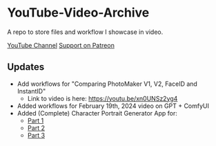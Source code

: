 # YouTube-Video-Archive
A repo to store files and workflow I showcase in video.

[YouTube Channel](https://www.youtube.com/@CodeCraftersCorner)
[Support on Patreon](https://www.patreon.com/codecrafterscorner)

## Updates
 - Add workflows for "Comparing PhotoMaker V1, V2, FaceID and InstantID"
   - Link to video is here: https://youtu.be/xn0UNSz2yg4
 - Added workflows for February 19th, 2024 video on GPT + ComfyUI
 - Added (Complete) Character Portrait Generator App for:
    - [Part 1](https://youtu.be/kmZqoLJ2Dhk)
    - [Part 2](https://youtu.be/1iPcRGyj7-E)
    - [Part 3](https://youtu.be/zajODlpfOs4)
